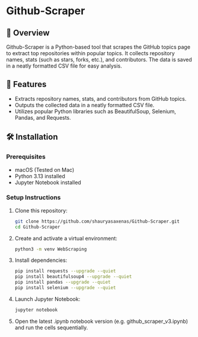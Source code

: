# Github-Scraper

## 📌 Overview
Github-Scraper is a Python-based tool that scrapes the GitHub topics page to extract top repositories within popular topics. It collects repository names, stats (such as stars, forks, etc.), and contributors. The data is saved in a neatly formatted CSV file for easy analysis.

## 🚀 Features
- Extracts repository names, stats, and contributors from GitHub topics.
- Outputs the collected data in a neatly formatted CSV file.
- Utilizes popular Python libraries such as BeautifulSoup, Selenium, Pandas, and Requests.

## 🛠️ Installation
### Prerequisites
- macOS (Tested on Mac)
- Python 3.13 installed
- Jupyter Notebook installed

### Setup Instructions
1. Clone this repository:
   ```bash
   git clone https://github.com/shauryasaxenas/Github-Scraper.git
   cd Github-Scraper
   ```
2. Create and activate a virtual environment:
   ```bash
   python3 -m venv WebScraping
   ```
3. Install dependencies:
   ```bash
   pip install requests --upgrade --quiet
   pip install beautifulsoup4 --upgrade --quiet
   pip install pandas --upgrade --quiet
   pip install selenium --upgrade --quiet
   ```
4. Launch Jupyter Notebook:
   ```bash
   jupyter notebook
   ```
5. Open the latest .ipynb notebook version (e.g. github_scraper_v3.ipynb) and run the cells sequentially. 
